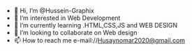 - 👋 Hi, I’m @Hussein-Graphix
- 👀 I’m interested in Web Development
- 🌱 I’m currently learning .HTML,CSS,JS and WEB DESIGN
- 💞️ I’m looking to collaborate on Web design
- 📫 How to reach me e-mail://Husaynomar2020@gmail.com

<!---
Hussein-Graphix/Hussein-Graphix is a ✨ special ✨ repository because its `README.md` (this file) appears on your GitHub profile.
You can click the Preview link to take a look at your changes.
--->
